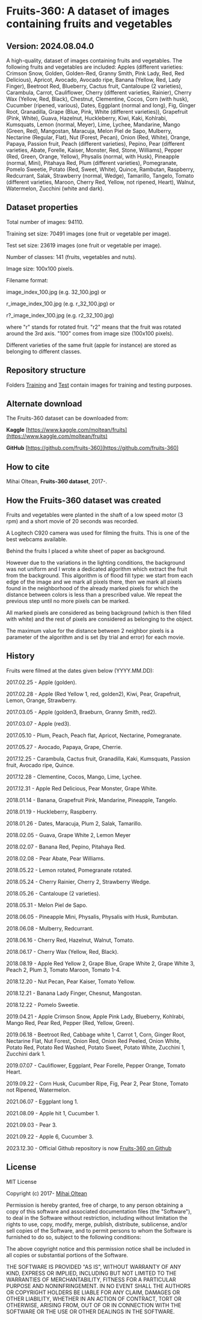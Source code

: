 # Fruits-360: A dataset of images containing fruits and vegetables #

## Version: 2024.08.04.0 ##

A high-quality, dataset of images containing fruits and vegetables. The following fruits and vegetables are included: 
Apples (different varieties: Crimson Snow, Golden, Golden-Red, Granny Smith, Pink Lady, Red, Red Delicious), Apricot, Avocado, Avocado ripe, Banana (Yellow, Red, Lady Finger), Beetroot Red, Blueberry, Cactus fruit, Cantaloupe (2 varieties), Carambula, Carrot, Cauliflower, Cherry (different varieties, Rainier), Cherry Wax (Yellow, Red, Black), Chestnut, Clementine, Cocos, Corn (with husk), Cucumber (ripened, various), Dates, Eggplant (normal and long), Fig, Ginger Root, Granadilla, Grape (Blue, Pink, White (different varieties)), Grapefruit (Pink, White), Guava, Hazelnut, Huckleberry, Kiwi, Kaki, Kohlrabi, Kumsquats, Lemon (normal, Meyer), Lime, Lychee, Mandarine, Mango (Green, Red), Mangostan, Maracuja, Melon Piel de Sapo, Mulberry, Nectarine (Regular, Flat), Nut (Forest, Pecan), Onion (Red, White), Orange, Papaya, Passion fruit, Peach (different varieties), Pepino, Pear (different varieties, Abate, Forelle, Kaiser, Monster, Red, Stone, Williams), Pepper (Red, Green, Orange, Yellow), Physalis (normal, with Husk), Pineapple (normal, Mini), Pitahaya Red, Plum (different varieties), Pomegranate, Pomelo Sweetie, Potato (Red, Sweet, White), Quince, Rambutan, Raspberry, Redcurrant, Salak, Strawberry (normal, Wedge), Tamarillo, Tangelo, Tomato (different varieties, Maroon, Cherry Red, Yellow, not ripened, Heart), Walnut, Watermelon, Zucchini (white and dark).

## Dataset properties ##

Total number of images: 94110.

Training set size: 70491 images (one fruit or vegetable per image).

Test set size: 23619 images (one fruit or vegetable per image).

Number of classes: 141 (fruits, vegetables and nuts).

Image size: 100x100 pixels.

Filename format: 

image_index_100.jpg (e.g. 32_100.jpg) or 

r_image_index_100.jpg (e.g. r_32_100.jpg) or 

r?_image_index_100.jpg  (e.g. r2_32_100.jpg)

where "r" stands for rotated fruit. "r2" means that the fruit was rotated around the 3rd axis. 
"100" comes from image size (100x100 pixels).

Different varieties of the same fruit (apple for instance) are stored as belonging to different classes.

## Repository structure ##

Folders [Training](Training) and [Test](Test) contain images for training and testing purposes.

## Alternate download ##

The Fruits-360 dataset can be downloaded from: 

**Kaggle** [https://www.kaggle.com/moltean/fruits](https://www.kaggle.com/moltean/fruits)

**GitHub** [https://github.com/fruits-360](https://github.com/fruits-360)

## How to cite ##

Mihai Oltean, __Fruits-360 dataset__, 2017-.

## How the Fruits-360 dataset was created ##

Fruits and vegetables were planted in the shaft of a low speed motor (3 rpm) and a short movie of 20 seconds was recorded. 

A Logitech C920 camera was used for filming the fruits. This is one of the best webcams available.

Behind the fruits I placed a white sheet of paper as background. 

However due to the variations in the lighting conditions, the background was not uniform and I wrote a dedicated algorithm which extract the fruit from the background. This algorithm is of flood fill type: 
we start from each edge of the image and we mark all pixels there, then we mark all pixels found in the neighborhood of the already marked pixels for which the distance between colors is less than a prescribed value. We repeat the previous step until no more pixels can be marked.

All marked pixels are considered as being background (which is then filled with white) and the rest of pixels are considered as belonging to the object.

The maximum value for the distance between 2 neighbor pixels is a parameter of the algorithm and is set (by trial and error) for each movie.

## History ##

Fruits were filmed at the dates given below (YYYY.MM.DD):

2017.02.25 - Apple (golden).

2017.02.28 - Apple (Red Yellow 1, red, golden2), Kiwi, Pear, Grapefruit, Lemon, Orange, Strawberry.

2017.03.05 - Apple (golden3, Braeburn, Granny Smith, red2).

2017.03.07 - Apple (red3).

2017.05.10 - Plum, Peach, Peach flat, Apricot, Nectarine, Pomegranate.

2017.05.27 - Avocado, Papaya, Grape, Cherrie.

2017.12.25 - Carambula, Cactus fruit, Granadilla, Kaki, Kumsquats, Passion fruit, Avocado ripe, Quince.

2017.12.28 - Clementine, Cocos, Mango, Lime, Lychee.

2017.12.31 - Apple Red Delicious, Pear Monster, Grape White.

2018.01.14 - Banana, Grapefruit Pink, Mandarine, Pineapple, Tangelo.

2018.01.19 - Huckleberry, Raspberry.

2018.01.26 - Dates, Maracuja, Plum 2, Salak, Tamarillo.

2018.02.05 - Guava, Grape White 2, Lemon Meyer

2018.02.07 - Banana Red, Pepino, Pitahaya Red.

2018.02.08 - Pear Abate, Pear Williams.

2018.05.22 - Lemon rotated, Pomegranate rotated.

2018.05.24 - Cherry Rainier, Cherry 2, Strawberry Wedge.

2018.05.26 - Cantaloupe (2 varieties).

2018.05.31 - Melon Piel de Sapo.

2018.06.05 - Pineapple Mini, Physalis, Physalis with Husk, Rumbutan.

2018.06.08 - Mulberry, Redcurrant.

2018.06.16 - Cherry Red, Hazelnut, Walnut, Tomato.

2018.06.17 - Cherry Wax (Yellow, Red, Black).

2018.08.19 - Apple Red Yellow 2, Grape Blue, Grape White 2, Grape White 3, Peach 2, Plum 3, Tomato Maroon, Tomato 1-4.

2018.12.20 - Nut Pecan, Pear Kaiser, Tomato Yellow.

2018.12.21 - Banana Lady Finger, Chesnut, Mangostan.

2018.12.22 - Pomelo Sweetie.

2019.04.21 - Apple Crimson Snow, Apple Pink Lady, Blueberry, Kohlrabi, Mango Red, Pear Red, Pepper (Red, Yellow, Green).

2019.06.18 - Beetroot Red, Cabbage white 1, Carrot 1, Corn, Ginger Root, Nectarine Flat, Nut Forest, Onion Red, Onion Red Peeled, Onion White, Potato Red, Potato Red Washed, Potato Sweet, Potato White, Zucchini 1, Zucchini dark 1.

2019.07.07 - Cauliflower, Eggplant, Pear Forelle, Pepper Orange, Tomato Heart.

2019.09.22 - Corn Husk, Cucumber Ripe, Fig, Pear 2, Pear Stone, Tomato not Ripened, Watermelon.

2021.06.07 - Eggplant long 1.

2021.08.09 - Apple hit 1, Cucumber 1.

2021.09.03 - Pear 3.

2021.09.22 - Apple 6, Cucumber 3.

2023.12.30 - Official Github repository is now [Fruits-360 on Github](https://github.com/fruits-360)

## License ##

MIT License

Copyright (c) 2017- [Mihai Oltean](https://mihaioltean.github.io)

Permission is hereby granted, free of charge, to any person obtaining a copy
of this software and associated documentation files (the "Software"), to deal
in the Software without restriction, including without limitation the rights
to use, copy, modify, merge, publish, distribute, sublicense, and/or sell
copies of the Software, and to permit persons to whom the Software is
furnished to do so, subject to the following conditions:

The above copyright notice and this permission notice shall be included in all
copies or substantial portions of the Software.

THE SOFTWARE IS PROVIDED "AS IS", WITHOUT WARRANTY OF ANY KIND, EXPRESS OR
IMPLIED, INCLUDING BUT NOT LIMITED TO THE WARRANTIES OF MERCHANTABILITY,
FITNESS FOR A PARTICULAR PURPOSE AND NONINFRINGEMENT. IN NO EVENT SHALL THE
AUTHORS OR COPYRIGHT HOLDERS BE LIABLE FOR ANY CLAIM, DAMAGES OR OTHER
LIABILITY, WHETHER IN AN ACTION OF CONTRACT, TORT OR OTHERWISE, ARISING FROM,
OUT OF OR IN CONNECTION WITH THE SOFTWARE OR THE USE OR OTHER DEALINGS IN THE
SOFTWARE.
